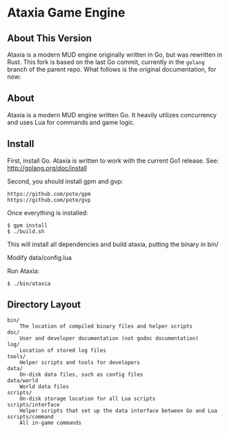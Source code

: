 # Ataxia Game Engine #

## About This Version ##

Ataxia is a modern MUD engine originally written in Go, but was rewritten in Rust.  This fork is based on the last Go
commit, currently in the `golang` branch of the parent repo.  What follows is the original documentation, for now:

## About ##

Ataxia is a modern MUD engine written Go. It heavily utilizes concurrency and uses Lua for commands
and game logic.

## Install ##

First, install Go. Ataxia is written to work with the current Go1 release. See: http://golang.org/doc/install

Second, you should install gpm and gvp:

    https://github.com/pote/gpm
    https://github.com/pote/gvp

Once everything is installed:

    $ gpm install
    $ ./build.sh

This will install all dependencies and build ataxia, putting the binary in bin/

Modify data/config.lua

Run Ataxia:

    $ ./bin/ataxia

## Directory Layout ##

    bin/
        The location of compiled binary files and helper scripts
    doc/
        User and developer documentation (not godoc documentation)
    log/
        Location of stored log files
    tools/
        Helper scripts and tools for developers
    data/
        On-disk data files, such as config files
    data/world
        World data files
    scripts/
        On-disk storage location for all Lua scripts
    scripts/interface
        Helper scripts that set up the data interface between Go and Lua
    scripts/command
        All in-game commands
